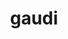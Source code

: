---
title: "gaudi"
layout: cache
categories: [package, develop]
meta: {"compilers": ["gcc@11.4.0", "gcc@13.2.0"], "num_specs": 124, "num_specs_by_stack": {"hep": 124, "root": 124}, "oss": ["ubuntu22.04", "ubuntu24.04"], "platforms": ["linux"], "stacks": ["hep", "root"], "targets": ["x86_64_v3"], "versions": ["39.2", "39.4", "40.0"]}
spec_details: [{"compiler": "gcc@11.4.0", "hash": "2juqpt2e5wapiscq7u7cxqv4rwbysxr4", "os": "ubuntu22.04", "platform": "linux", "size": "-", "stacks": ["hep", "root"], "target": "x86_64_v3", "variants": ["+aida", "build_system=cmake", "build_type=Release", "~cppunit", "~cuda", "~docs", "+examples", "generator=make", "~gperftools", "+heppdt", "~ipo", "~jemalloc", "patches:=6b377fd", "~unwind", "~vtune", "+xercesc"], "versions": ["39.4"]}, {"compiler": "gcc@11.4.0", "hash": "2xkrweiyazu7ebajuw5jcp6ucxy2exq6", "os": "ubuntu22.04", "platform": "linux", "size": "-", "stacks": ["hep", "root"], "target": "x86_64_v3", "variants": ["+aida", "build_system=cmake", "build_type=Release", "~cppunit", "~cuda", "~docs", "+examples", "generator=make", "~gperftools", "+heppdt", "~ipo", "~jemalloc", "~unwind", "~vtune", "+xercesc"], "versions": ["39.4"]}, {"compiler": "gcc@13.2.0", "hash": "3b5rzseh5fng5mv2egqwtj5kbvlddzyp", "os": "ubuntu24.04", "platform": "linux", "size": "-", "stacks": ["hep", "root"], "target": "x86_64_v3", "variants": ["+aida", "build_system=cmake", "build_type=Release", "~cppunit", "~cuda", "cxxstd=20", "~docs", "+examples", "generator=make", "~gperftools", "+heppdt", "~ipo", "~jemalloc", "patches:=5249955,f812fae", "~unwind", "~vtune", "+xercesc"], "versions": ["40.0"]}, {"compiler": "gcc@11.4.0", "hash": "3eork6snobg6slqyduspcqcwnrnhsdts", "os": "ubuntu22.04", "platform": "linux", "size": "-", "stacks": ["hep", "root"], "target": "x86_64_v3", "variants": ["+aida", "build_system=cmake", "build_type=Release", "~cppunit", "~cuda", "~docs", "+examples", "generator=make", "~gperftools", "+heppdt", "~ipo", "~jemalloc", "patches:=5249955,f812fae", "~unwind", "~vtune", "+xercesc"], "versions": ["40.0"]}, {"compiler": "gcc@13.2.0", "hash": "3q6354exzmdhyhygeucz7sc7uboc4dme", "os": "ubuntu24.04", "platform": "linux", "size": "-", "stacks": ["hep", "root"], "target": "x86_64_v3", "variants": ["+aida", "build_system=cmake", "build_type=Release", "~cppunit", "~cuda", "cxxstd=20", "~docs", "+examples", "generator=make", "~gperftools", "+heppdt", "~ipo", "~jemalloc", "patches:=5249955,f812fae", "~unwind", "~vtune", "+xercesc"], "versions": ["40.0"]}, {"compiler": "gcc@11.4.0", "hash": "3vuwpyd3lwriiq7twc3eno5i2ipzw6di", "os": "ubuntu22.04", "platform": "linux", "size": "-", "stacks": ["hep", "root"], "target": "x86_64_v3", "variants": ["+aida", "build_system=cmake", "build_type=Release", "~cppunit", "~cuda", "~docs", "+examples", "generator=make", "~gperftools", "+heppdt", "~ipo", "~jemalloc", "patches:=6b377fd", "~unwind", "~vtune", "+xercesc"], "versions": ["39.4"]}, {"compiler": "gcc@11.4.0", "hash": "3z2yvi3cko6olz3iiiull53pmrowqkdd", "os": "ubuntu22.04", "platform": "linux", "size": "-", "stacks": ["hep", "root"], "target": "x86_64_v3", "variants": ["+aida", "build_system=cmake", "build_type=Release", "~cppunit", "~cuda", "~docs", "+examples", "generator=make", "~gperftools", "+heppdt", "~ipo", "~jemalloc", "patches:=6b377fd", "~unwind", "~vtune", "+xercesc"], "versions": ["39.4"]}, {"compiler": "gcc@11.4.0", "hash": "44hb7dwzi5mcjuzxbe3xgzkkximi34g2", "os": "ubuntu22.04", "platform": "linux", "size": "-", "stacks": ["hep", "root"], "target": "x86_64_v3", "variants": ["+aida", "build_system=cmake", "build_type=Release", "~cppunit", "~cuda", "~docs", "+examples", "generator=make", "~gperftools", "+heppdt", "~ipo", "~jemalloc", "patches:=6b377fd", "~unwind", "~vtune", "+xercesc"], "versions": ["39.4"]}, {"compiler": "gcc@13.2.0", "hash": "4544lepvgbphaljaf5hk3f5fv3dunyfd", "os": "ubuntu24.04", "platform": "linux", "size": "-", "stacks": ["hep", "root"], "target": "x86_64_v3", "variants": ["+aida", "build_system=cmake", "build_type=Release", "~cppunit", "~cuda", "cxxstd=20", "~docs", "+examples", "generator=make", "~gperftools", "+heppdt", "~ipo", "~jemalloc", "patches:=5249955,f812fae", "~unwind", "~vtune", "+xercesc"], "versions": ["40.0"]}, {"compiler": "gcc@11.4.0", "hash": "45bmlz6t2od4hgjvpfpscscwt3sqtxf6", "os": "ubuntu22.04", "platform": "linux", "size": "-", "stacks": ["hep", "root"], "target": "x86_64_v3", "variants": ["+aida", "build_system=cmake", "build_type=Release", "~cppunit", "~cuda", "~docs", "+examples", "generator=make", "~gperftools", "+heppdt", "~ipo", "~jemalloc", "patches:=6b377fd", "~unwind", "~vtune", "+xercesc"], "versions": ["39.4"]}, {"compiler": "gcc@13.2.0", "hash": "4f6mn5bnvj2372uhydncrkvvvva2cyrj", "os": "ubuntu24.04", "platform": "linux", "size": "-", "stacks": ["hep", "root"], "target": "x86_64_v3", "variants": ["+aida", "build_system=cmake", "build_type=Release", "~cppunit", "~cuda", "cxxstd=20", "~docs", "+examples", "generator=make", "~gperftools", "+heppdt", "~ipo", "~jemalloc", "patches:=5249955,f812fae", "~unwind", "~vtune", "+xercesc"], "versions": ["40.0"]}, {"compiler": "gcc@13.2.0", "hash": "4h55tg7i7rcvbecpolyl7vc63oxlczqe", "os": "ubuntu24.04", "platform": "linux", "size": "-", "stacks": ["hep", "root"], "target": "x86_64_v3", "variants": ["+aida", "build_system=cmake", "build_type=Release", "~cppunit", "~cuda", "cxxstd=20", "~docs", "+examples", "generator=make", "~gperftools", "+heppdt", "~ipo", "~jemalloc", "patches:=5249955,f812fae", "~unwind", "~vtune", "+xercesc"], "versions": ["40.0"]}, {"compiler": "gcc@11.4.0", "hash": "4n5u2wufcvpvcid62afz5j53koc3sjps", "os": "ubuntu22.04", "platform": "linux", "size": "-", "stacks": ["hep", "root"], "target": "x86_64_v3", "variants": ["+aida", "build_system=cmake", "build_type=Release", "~cppunit", "~cuda", "~docs", "+examples", "generator=make", "~gperftools", "+heppdt", "~ipo", "~jemalloc", "patches:=6b377fd", "~unwind", "~vtune", "+xercesc"], "versions": ["39.4"]}, {"compiler": "gcc@13.2.0", "hash": "4ro3m3jppmbcyu4js3nk2bvgkmbxyfk3", "os": "ubuntu24.04", "platform": "linux", "size": "-", "stacks": ["hep", "root"], "target": "x86_64_v3", "variants": ["+aida", "build_system=cmake", "build_type=Release", "~cppunit", "~cuda", "cxxstd=20", "~docs", "+examples", "generator=make", "~gperftools", "+heppdt", "~ipo", "~jemalloc", "patches:=5249955,f812fae", "~unwind", "~vtune", "+xercesc"], "versions": ["40.0"]}, {"compiler": "gcc@11.4.0", "hash": "4s2fahval62mvzcqu7aqaov5knmmw7oj", "os": "ubuntu22.04", "platform": "linux", "size": "-", "stacks": ["hep", "root"], "target": "x86_64_v3", "variants": ["+aida", "build_system=cmake", "build_type=Release", "~cppunit", "~cuda", "~docs", "+examples", "generator=make", "~gperftools", "+heppdt", "~ipo", "~jemalloc", "patches:=6b377fd", "~unwind", "~vtune", "+xercesc"], "versions": ["39.4"]}, {"compiler": "gcc@11.4.0", "hash": "5yeb5gilbkafgbitof2pqczvxb6b333m", "os": "ubuntu22.04", "platform": "linux", "size": "-", "stacks": ["hep", "root"], "target": "x86_64_v3", "variants": ["+aida", "build_system=cmake", "build_type=Release", "~cppunit", "~cuda", "~docs", "+examples", "generator=make", "~gperftools", "+heppdt", "~ipo", "~jemalloc", "patches:=6b377fd", "~unwind", "~vtune", "+xercesc"], "versions": ["39.4"]}, {"compiler": "gcc@13.2.0", "hash": "5zjaxsv6b3vdieici3sh3c2vhtanc53i", "os": "ubuntu24.04", "platform": "linux", "size": "-", "stacks": ["hep", "root"], "target": "x86_64_v3", "variants": ["+aida", "build_system=cmake", "build_type=Release", "~cppunit", "~cuda", "cxxstd=20", "~docs", "+examples", "generator=make", "~gperftools", "+heppdt", "~ipo", "~jemalloc", "patches:=5249955,f812fae", "~unwind", "~vtune", "+xercesc"], "versions": ["40.0"]}, {"compiler": "gcc@11.4.0", "hash": "646ukccpzsw4kurvspnm6cvd6jo7drjw", "os": "ubuntu22.04", "platform": "linux", "size": "-", "stacks": ["hep", "root"], "target": "x86_64_v3", "variants": ["+aida", "build_system=cmake", "build_type=Release", "~cppunit", "~cuda", "~docs", "+examples", "generator=make", "~gperftools", "+heppdt", "~ipo", "~jemalloc", "patches:=6b377fd", "~unwind", "~vtune", "+xercesc"], "versions": ["39.4"]}, {"compiler": "gcc@11.4.0", "hash": "6d34eqomncuq37kf26rhea72c7friml6", "os": "ubuntu22.04", "platform": "linux", "size": "-", "stacks": ["hep", "root"], "target": "x86_64_v3", "variants": ["+aida", "build_system=cmake", "build_type=Release", "~cppunit", "~cuda", "~docs", "+examples", "generator=make", "~gperftools", "+heppdt", "~ipo", "~jemalloc", "~unwind", "~vtune", "+xercesc"], "versions": ["39.4"]}, {"compiler": "gcc@11.4.0", "hash": "6lujcazjiw5lwr4fpmeicdxdzr73erit", "os": "ubuntu22.04", "platform": "linux", "size": "-", "stacks": ["hep", "root"], "target": "x86_64_v3", "variants": ["+aida", "build_system=cmake", "build_type=Release", "~cppunit", "~cuda", "~docs", "+examples", "generator=make", "~gperftools", "+heppdt", "~ipo", "~jemalloc", "patches:=6b377fd", "~unwind", "~vtune", "+xercesc"], "versions": ["39.4"]}, {"compiler": "gcc@11.4.0", "hash": "6po6oexjvoy374x2ieqx3545whmkjfgo", "os": "ubuntu22.04", "platform": "linux", "size": "-", "stacks": ["hep", "root"], "target": "x86_64_v3", "variants": ["+aida", "build_system=cmake", "build_type=Release", "~cppunit", "~cuda", "~docs", "+examples", "generator=make", "~gperftools", "+heppdt", "~ipo", "~jemalloc", "~unwind", "~vtune", "+xercesc"], "versions": ["39.4"]}, {"compiler": "gcc@11.4.0", "hash": "6rdce7xuclh2r43wdwd64j6atic3lsno", "os": "ubuntu22.04", "platform": "linux", "size": "-", "stacks": ["hep", "root"], "target": "x86_64_v3", "variants": ["+aida", "build_system=cmake", "build_type=Release", "~cppunit", "~cuda", "~docs", "+examples", "generator=make", "~gperftools", "+heppdt", "~ipo", "~jemalloc", "~unwind", "~vtune", "+xercesc"], "versions": ["39.4"]}, {"compiler": "gcc@11.4.0", "hash": "6yi3x36w4okky7c6viyq62fqydbnheac", "os": "ubuntu22.04", "platform": "linux", "size": "-", "stacks": ["hep", "root"], "target": "x86_64_v3", "variants": ["+aida", "build_system=cmake", "build_type=Release", "~cppunit", "~cuda", "~docs", "+examples", "generator=make", "~gperftools", "+heppdt", "~ipo", "~jemalloc", "~unwind", "~vtune", "+xercesc"], "versions": ["39.4"]}, {"compiler": "gcc@11.4.0", "hash": "737ocdauxknjyer67kwfwhehsill7nf5", "os": "ubuntu22.04", "platform": "linux", "size": "-", "stacks": ["hep", "root"], "target": "x86_64_v3", "variants": ["+aida", "build_system=cmake", "build_type=Release", "~cppunit", "~cuda", "~docs", "+examples", "generator=make", "~gperftools", "+heppdt", "~ipo", "~jemalloc", "patches:=5249955,f812fae", "~unwind", "~vtune", "+xercesc"], "versions": ["40.0"]}, {"compiler": "gcc@13.2.0", "hash": "7e6ywsfqdy4uwcfi5tl3o64klih7fr7w", "os": "ubuntu24.04", "platform": "linux", "size": "-", "stacks": ["hep", "root"], "target": "x86_64_v3", "variants": ["+aida", "build_system=cmake", "build_type=Release", "~cppunit", "~cuda", "cxxstd=20", "~docs", "+examples", "generator=make", "~gperftools", "+heppdt", "~ipo", "~jemalloc", "patches:=5249955,f812fae", "~unwind", "~vtune", "+xercesc"], "versions": ["40.0"]}, {"compiler": "gcc@13.2.0", "hash": "7karf3zo5jivgl563oriy6lhiv5jql3c", "os": "ubuntu24.04", "platform": "linux", "size": "-", "stacks": ["hep", "root"], "target": "x86_64_v3", "variants": ["+aida", "build_system=cmake", "build_type=Release", "~cppunit", "~cuda", "cxxstd=20", "~docs", "+examples", "generator=make", "~gperftools", "+heppdt", "~ipo", "~jemalloc", "patches:=5249955,f812fae", "~unwind", "~vtune", "+xercesc"], "versions": ["40.0"]}, {"compiler": "gcc@13.2.0", "hash": "a5z633d2gko6ks3iglc36vyodo2hfora", "os": "ubuntu24.04", "platform": "linux", "size": "-", "stacks": ["hep", "root"], "target": "x86_64_v3", "variants": ["+aida", "build_system=cmake", "build_type=Release", "~cppunit", "~cuda", "cxxstd=20", "~docs", "+examples", "generator=make", "~gperftools", "+heppdt", "~ipo", "~jemalloc", "patches:=5249955,f812fae", "~unwind", "~vtune", "+xercesc"], "versions": ["40.0"]}, {"compiler": "gcc@11.4.0", "hash": "ajbqd7efxt3rhablfzufddwctpmfdtjx", "os": "ubuntu22.04", "platform": "linux", "size": "-", "stacks": ["hep", "root"], "target": "x86_64_v3", "variants": ["+aida", "build_system=cmake", "build_type=Release", "~cppunit", "~cuda", "~docs", "+examples", "generator=make", "~gperftools", "+heppdt", "~ipo", "~jemalloc", "patches:=6b377fd", "~unwind", "~vtune", "+xercesc"], "versions": ["39.4"]}, {"compiler": "gcc@13.2.0", "hash": "atqv6pfhai5to4s542fyw2cftgfuuiv5", "os": "ubuntu24.04", "platform": "linux", "size": "-", "stacks": ["hep", "root"], "target": "x86_64_v3", "variants": ["+aida", "build_system=cmake", "build_type=Release", "~cppunit", "~cuda", "cxxstd=20", "~docs", "+examples", "generator=make", "~gperftools", "+heppdt", "~ipo", "~jemalloc", "patches:=5249955,f812fae", "~unwind", "~vtune", "+xercesc"], "versions": ["40.0"]}, {"compiler": "gcc@11.4.0", "hash": "b3dvibujrazj6wauhk7d6eaevdtfkbf7", "os": "ubuntu22.04", "platform": "linux", "size": "-", "stacks": ["hep", "root"], "target": "x86_64_v3", "variants": ["+aida", "build_system=cmake", "build_type=Release", "~cppunit", "~cuda", "~docs", "+examples", "generator=make", "~gperftools", "+heppdt", "~ipo", "~jemalloc", "patches:=6b377fd", "~unwind", "~vtune", "+xercesc"], "versions": ["39.4"]}, {"compiler": "gcc@13.2.0", "hash": "bfejauhmtxergko24plkq7h26swcbajr", "os": "ubuntu24.04", "platform": "linux", "size": "-", "stacks": ["hep", "root"], "target": "x86_64_v3", "variants": ["+aida", "build_system=cmake", "build_type=Release", "~cppunit", "~cuda", "cxxstd=20", "~docs", "+examples", "generator=make", "~gperftools", "+heppdt", "~ipo", "~jemalloc", "patches:=5249955,f812fae", "~unwind", "~vtune", "+xercesc"], "versions": ["40.0"]}, {"compiler": "gcc@13.2.0", "hash": "bipyrvyx5pa6u2smp5zxw46uterqwyen", "os": "ubuntu24.04", "platform": "linux", "size": "-", "stacks": ["hep", "root"], "target": "x86_64_v3", "variants": ["+aida", "build_system=cmake", "build_type=Release", "~cppunit", "~cuda", "cxxstd=20", "~docs", "+examples", "generator=make", "~gperftools", "+heppdt", "~ipo", "~jemalloc", "patches:=5249955,f812fae", "~unwind", "~vtune", "+xercesc"], "versions": ["40.0"]}, {"compiler": "gcc@13.2.0", "hash": "bko7ez262ckzq3et2xkbiolajrrgc34s", "os": "ubuntu24.04", "platform": "linux", "size": "-", "stacks": ["hep", "root"], "target": "x86_64_v3", "variants": ["+aida", "build_system=cmake", "build_type=Release", "~cppunit", "~cuda", "cxxstd=20", "~docs", "+examples", "generator=make", "~gperftools", "+heppdt", "~ipo", "~jemalloc", "patches:=5249955,f812fae", "~unwind", "~vtune", "+xercesc"], "versions": ["40.0"]}, {"compiler": "gcc@11.4.0", "hash": "bm74ptbsxuim3tvn6pmvprg2punlcn4d", "os": "ubuntu22.04", "platform": "linux", "size": "-", "stacks": ["hep", "root"], "target": "x86_64_v3", "variants": ["+aida", "build_system=cmake", "build_type=Release", "~cppunit", "~cuda", "~docs", "+examples", "generator=make", "~gperftools", "+heppdt", "~ipo", "~jemalloc", "~unwind", "~vtune", "+xercesc"], "versions": ["39.4"]}, {"compiler": "gcc@11.4.0", "hash": "bpl3kaq3k7swbzc4z7v7lf4eiv6lbr6q", "os": "ubuntu22.04", "platform": "linux", "size": "-", "stacks": ["hep", "root"], "target": "x86_64_v3", "variants": ["+aida", "build_system=cmake", "build_type=Release", "~cppunit", "~cuda", "~docs", "+examples", "generator=make", "~gperftools", "+heppdt", "~ipo", "~jemalloc", "patches:=6b377fd", "~unwind", "~vtune", "+xercesc"], "versions": ["39.4"]}, {"compiler": "gcc@11.4.0", "hash": "bqti3qey3x7wfspi36n3txxnvzhl7hwo", "os": "ubuntu22.04", "platform": "linux", "size": "-", "stacks": ["hep", "root"], "target": "x86_64_v3", "variants": ["+aida", "build_system=cmake", "build_type=Release", "~cppunit", "~cuda", "~docs", "+examples", "generator=make", "~gperftools", "+heppdt", "~ipo", "~jemalloc", "patches:=6b377fd", "~unwind", "~vtune", "+xercesc"], "versions": ["39.4"]}, {"compiler": "gcc@11.4.0", "hash": "c6z2qxe2zgvu6uytnn3vn2ycqfnuezpx", "os": "ubuntu22.04", "platform": "linux", "size": "-", "stacks": ["hep", "root"], "target": "x86_64_v3", "variants": ["+aida", "build_system=cmake", "build_type=Release", "~cppunit", "~cuda", "~docs", "+examples", "generator=make", "~gperftools", "+heppdt", "~ipo", "~jemalloc", "~unwind", "~vtune", "+xercesc"], "versions": ["39.4"]}, {"compiler": "gcc@11.4.0", "hash": "cacc57tr34yzfmhzvj7ob346cs4k5xk3", "os": "ubuntu22.04", "platform": "linux", "size": "-", "stacks": ["hep", "root"], "target": "x86_64_v3", "variants": ["+aida", "build_system=cmake", "build_type=Release", "~cppunit", "~cuda", "~docs", "+examples", "generator=make", "~gperftools", "+heppdt", "~ipo", "~jemalloc", "~unwind", "~vtune", "+xercesc"], "versions": ["39.4"]}, {"compiler": "gcc@11.4.0", "hash": "cbeffn4ntktgqbupp7bvjbgy6atxrz24", "os": "ubuntu22.04", "platform": "linux", "size": "-", "stacks": ["hep", "root"], "target": "x86_64_v3", "variants": ["+aida", "build_system=cmake", "build_type=Release", "~cppunit", "~cuda", "~docs", "+examples", "generator=make", "~gperftools", "+heppdt", "~ipo", "~jemalloc", "patches:=6b377fd", "~unwind", "~vtune", "+xercesc"], "versions": ["39.4"]}, {"compiler": "gcc@11.4.0", "hash": "cmuommohlutemhnxxvfqoutpiprf56f5", "os": "ubuntu22.04", "platform": "linux", "size": "-", "stacks": ["hep", "root"], "target": "x86_64_v3", "variants": ["+aida", "build_system=cmake", "build_type=Release", "~cppunit", "~cuda", "~docs", "+examples", "generator=make", "~gperftools", "+heppdt", "~ipo", "~jemalloc", "~unwind", "~vtune", "+xercesc"], "versions": ["39.4"]}, {"compiler": "gcc@13.2.0", "hash": "cypjqgt26yb6azkeanydx4zwqfwivqvs", "os": "ubuntu24.04", "platform": "linux", "size": "-", "stacks": ["hep", "root"], "target": "x86_64_v3", "variants": ["+aida", "build_system=cmake", "build_type=Release", "~cppunit", "~cuda", "cxxstd=20", "~docs", "+examples", "generator=make", "~gperftools", "+heppdt", "~ipo", "~jemalloc", "patches:=5249955,f812fae", "~unwind", "~vtune", "+xercesc"], "versions": ["40.0"]}, {"compiler": "gcc@13.2.0", "hash": "dd5mgf3wu4ab6deev4yd45fusbvul73b", "os": "ubuntu24.04", "platform": "linux", "size": "-", "stacks": ["hep", "root"], "target": "x86_64_v3", "variants": ["+aida", "build_system=cmake", "build_type=Release", "~cppunit", "~cuda", "cxxstd=20", "~docs", "+examples", "generator=make", "~gperftools", "+heppdt", "~ipo", "~jemalloc", "patches:=5249955,f812fae", "~unwind", "~vtune", "+xercesc"], "versions": ["40.0"]}, {"compiler": "gcc@11.4.0", "hash": "dedllyt4wg6cdljkyr5kqycbr3ltkoha", "os": "ubuntu22.04", "platform": "linux", "size": "-", "stacks": ["hep", "root"], "target": "x86_64_v3", "variants": ["+aida", "build_system=cmake", "build_type=Release", "~cppunit", "~cuda", "~docs", "+examples", "generator=make", "~gperftools", "+heppdt", "~ipo", "~jemalloc", "patches:=5249955,f812fae", "~unwind", "~vtune", "+xercesc"], "versions": ["40.0"]}, {"compiler": "gcc@11.4.0", "hash": "djdisrweeunfk7ncgum5o6ydvxcqylqm", "os": "ubuntu22.04", "platform": "linux", "size": "-", "stacks": ["hep", "root"], "target": "x86_64_v3", "variants": ["+aida", "build_system=cmake", "build_type=Release", "~cppunit", "~cuda", "~docs", "+examples", "generator=make", "~gperftools", "+heppdt", "~ipo", "~jemalloc", "~unwind", "~vtune", "+xercesc"], "versions": ["39.4"]}, {"compiler": "gcc@11.4.0", "hash": "eh7iwbqchrzujpjkvemujrhdjbokoqar", "os": "ubuntu22.04", "platform": "linux", "size": "-", "stacks": ["hep", "root"], "target": "x86_64_v3", "variants": ["+aida", "build_system=cmake", "build_type=Release", "~cppunit", "~cuda", "~docs", "+examples", "generator=make", "~gperftools", "+heppdt", "~ipo", "~jemalloc", "patches:=6b377fd", "~unwind", "~vtune", "+xercesc"], "versions": ["39.4"]}, {"compiler": "gcc@11.4.0", "hash": "erxmo6q6ohcluivl52r2v4siahxcuogt", "os": "ubuntu22.04", "platform": "linux", "size": "-", "stacks": ["hep", "root"], "target": "x86_64_v3", "variants": ["+aida", "build_system=cmake", "build_type=Release", "~cppunit", "~cuda", "~docs", "+examples", "generator=make", "~gperftools", "+heppdt", "~ipo", "~jemalloc", "~unwind", "~vtune", "+xercesc"], "versions": ["39.4"]}, {"compiler": "gcc@13.2.0", "hash": "f347fkp6jvh257lm2rotrnebqkwmao2u", "os": "ubuntu24.04", "platform": "linux", "size": "-", "stacks": ["hep", "root"], "target": "x86_64_v3", "variants": ["+aida", "build_system=cmake", "build_type=Release", "~cppunit", "~cuda", "cxxstd=20", "~docs", "+examples", "generator=make", "~gperftools", "+heppdt", "~ipo", "~jemalloc", "patches:=5249955,f812fae", "~unwind", "~vtune", "+xercesc"], "versions": ["40.0"]}, {"compiler": "gcc@11.4.0", "hash": "f7qpenwz253bkqqtipvwh6aocjla42uk", "os": "ubuntu22.04", "platform": "linux", "size": "-", "stacks": ["hep", "root"], "target": "x86_64_v3", "variants": ["+aida", "build_system=cmake", "build_type=Release", "~cppunit", "~cuda", "~docs", "+examples", "generator=make", "~gperftools", "+heppdt", "~ipo", "~jemalloc", "patches:=6b377fd", "~unwind", "~vtune", "+xercesc"], "versions": ["39.4"]}, {"compiler": "gcc@13.2.0", "hash": "fmyaoimbzapcaefzrsmruv6nk24qw7ol", "os": "ubuntu24.04", "platform": "linux", "size": "-", "stacks": ["hep", "root"], "target": "x86_64_v3", "variants": ["+aida", "build_system=cmake", "build_type=Release", "~cppunit", "~cuda", "cxxstd=20", "~docs", "+examples", "generator=make", "~gperftools", "+heppdt", "~ipo", "~jemalloc", "patches:=5249955,f812fae", "~unwind", "~vtune", "+xercesc"], "versions": ["40.0"]}, {"compiler": "gcc@11.4.0", "hash": "fq6p4iv64rqgnhtetet44dom5hnq4wdt", "os": "ubuntu22.04", "platform": "linux", "size": "-", "stacks": ["hep", "root"], "target": "x86_64_v3", "variants": ["+aida", "build_system=cmake", "build_type=Release", "~cppunit", "~cuda", "~docs", "+examples", "generator=make", "~gperftools", "+heppdt", "~ipo", "~jemalloc", "patches:=6b377fd", "~unwind", "~vtune", "+xercesc"], "versions": ["39.4"]}, {"compiler": "gcc@13.2.0", "hash": "gdxnicl235wq57lnqz2nne6xetqh2qbc", "os": "ubuntu24.04", "platform": "linux", "size": "-", "stacks": ["hep", "root"], "target": "x86_64_v3", "variants": ["+aida", "build_system=cmake", "build_type=Release", "~cppunit", "~cuda", "cxxstd=20", "~docs", "+examples", "generator=make", "~gperftools", "+heppdt", "~ipo", "~jemalloc", "patches:=5249955,f812fae", "~unwind", "~vtune", "+xercesc"], "versions": ["40.0"]}, {"compiler": "gcc@11.4.0", "hash": "gkytf5gy3ofcg2rfgpzbb6c3wubvboq4", "os": "ubuntu22.04", "platform": "linux", "size": "-", "stacks": ["hep", "root"], "target": "x86_64_v3", "variants": ["+aida", "build_system=cmake", "build_type=Release", "~cppunit", "~cuda", "~docs", "+examples", "generator=make", "~gperftools", "+heppdt", "~ipo", "~jemalloc", "patches:=6b377fd", "~unwind", "~vtune", "+xercesc"], "versions": ["39.4"]}, {"compiler": "gcc@11.4.0", "hash": "gpjs7wd4zqwezmrh64of5vnmaxdttpt5", "os": "ubuntu22.04", "platform": "linux", "size": "-", "stacks": ["hep", "root"], "target": "x86_64_v3", "variants": ["+aida", "build_system=cmake", "build_type=Release", "~cppunit", "~cuda", "~docs", "+examples", "generator=make", "~gperftools", "+heppdt", "~ipo", "~jemalloc", "patches:=5249955,f812fae", "~unwind", "~vtune", "+xercesc"], "versions": ["40.0"]}, {"compiler": "gcc@11.4.0", "hash": "gtld2rpkjswcx2upz7qfrvlxzecy2l4n", "os": "ubuntu22.04", "platform": "linux", "size": "-", "stacks": ["hep", "root"], "target": "x86_64_v3", "variants": ["+aida", "build_system=cmake", "build_type=Release", "~cppunit", "~cuda", "~docs", "+examples", "generator=make", "~gperftools", "+heppdt", "~ipo", "~jemalloc", "~unwind", "~vtune", "+xercesc"], "versions": ["39.4"]}, {"compiler": "gcc@11.4.0", "hash": "he4y7fmjzagboofrfrhqedpywoaw72ue", "os": "ubuntu22.04", "platform": "linux", "size": "-", "stacks": ["hep", "root"], "target": "x86_64_v3", "variants": ["+aida", "build_system=cmake", "build_type=Release", "~cppunit", "~cuda", "~docs", "+examples", "generator=make", "~gperftools", "+heppdt", "~ipo", "~jemalloc", "patches:=6b377fd", "~unwind", "~vtune", "+xercesc"], "versions": ["39.4"]}, {"compiler": "gcc@11.4.0", "hash": "hpjdolwjyvrigswjttjpm7zdblnytj6p", "os": "ubuntu22.04", "platform": "linux", "size": "-", "stacks": ["hep", "root"], "target": "x86_64_v3", "variants": ["+aida", "build_system=cmake", "build_type=Release", "~cppunit", "~cuda", "~docs", "+examples", "generator=make", "~gperftools", "+heppdt", "~ipo", "~jemalloc", "patches:=6b377fd", "~unwind", "~vtune", "+xercesc"], "versions": ["39.4"]}, {"compiler": "gcc@13.2.0", "hash": "i3ilj52vdyrleyefi7w33wtrkrogaev2", "os": "ubuntu24.04", "platform": "linux", "size": "-", "stacks": ["hep", "root"], "target": "x86_64_v3", "variants": ["+aida", "build_system=cmake", "build_type=Release", "~cppunit", "~cuda", "cxxstd=20", "~docs", "+examples", "generator=make", "~gperftools", "+heppdt", "~ipo", "~jemalloc", "patches:=5249955,f812fae", "~unwind", "~vtune", "+xercesc"], "versions": ["40.0"]}, {"compiler": "gcc@13.2.0", "hash": "if55yaw5dclg3jxjfyjkxhm7mfbwftzj", "os": "ubuntu24.04", "platform": "linux", "size": "-", "stacks": ["hep", "root"], "target": "x86_64_v3", "variants": ["+aida", "build_system=cmake", "build_type=Release", "~cppunit", "~cuda", "cxxstd=20", "~docs", "+examples", "generator=make", "~gperftools", "+heppdt", "~ipo", "~jemalloc", "patches:=5249955,f812fae", "~unwind", "~vtune", "+xercesc"], "versions": ["40.0"]}, {"compiler": "gcc@11.4.0", "hash": "ii6igwsqb3acqmae3uo4z7as54xkrsfo", "os": "ubuntu22.04", "platform": "linux", "size": "-", "stacks": ["hep", "root"], "target": "x86_64_v3", "variants": ["+aida", "build_system=cmake", "build_type=Release", "~cppunit", "~cuda", "~docs", "+examples", "generator=make", "~gperftools", "+heppdt", "~ipo", "~jemalloc", "~unwind", "~vtune", "+xercesc"], "versions": ["39.2"]}, {"compiler": "gcc@11.4.0", "hash": "im4knpqqqv2htcgcov3kspg7e6ide7hx", "os": "ubuntu22.04", "platform": "linux", "size": "-", "stacks": ["hep", "root"], "target": "x86_64_v3", "variants": ["+aida", "build_system=cmake", "build_type=Release", "~cppunit", "~cuda", "~docs", "+examples", "generator=make", "~gperftools", "+heppdt", "~ipo", "~jemalloc", "patches:=6b377fd", "~unwind", "~vtune", "+xercesc"], "versions": ["39.4"]}, {"compiler": "gcc@11.4.0", "hash": "inhs4qrb4f54afhs4qicyxponh3h675a", "os": "ubuntu22.04", "platform": "linux", "size": "-", "stacks": ["hep", "root"], "target": "x86_64_v3", "variants": ["+aida", "build_system=cmake", "build_type=Release", "~cppunit", "~cuda", "~docs", "+examples", "generator=make", "~gperftools", "+heppdt", "~ipo", "~jemalloc", "~unwind", "~vtune", "+xercesc"], "versions": ["39.4"]}, {"compiler": "gcc@11.4.0", "hash": "itw7nnu4agc5xdxslno4xmeduoi6hzpj", "os": "ubuntu22.04", "platform": "linux", "size": "-", "stacks": ["hep", "root"], "target": "x86_64_v3", "variants": ["+aida", "build_system=cmake", "build_type=Release", "~cppunit", "~cuda", "~docs", "+examples", "generator=make", "~gperftools", "+heppdt", "~ipo", "~jemalloc", "~unwind", "~vtune", "+xercesc"], "versions": ["39.4"]}, {"compiler": "gcc@13.2.0", "hash": "izajmksm6htgf3mjlopwbdg7c7rxbd43", "os": "ubuntu24.04", "platform": "linux", "size": "-", "stacks": ["hep", "root"], "target": "x86_64_v3", "variants": ["+aida", "build_system=cmake", "build_type=Release", "~cppunit", "~cuda", "cxxstd=20", "~docs", "+examples", "generator=make", "~gperftools", "+heppdt", "~ipo", "~jemalloc", "patches:=5249955,f812fae", "~unwind", "~vtune", "+xercesc"], "versions": ["40.0"]}, {"compiler": "gcc@13.2.0", "hash": "jakoeh42xw66nccbmpdm7q3mp4p26rij", "os": "ubuntu24.04", "platform": "linux", "size": "-", "stacks": ["hep", "root"], "target": "x86_64_v3", "variants": ["+aida", "build_system=cmake", "build_type=Release", "~cppunit", "~cuda", "cxxstd=20", "~docs", "+examples", "generator=make", "~gperftools", "+heppdt", "~ipo", "~jemalloc", "patches:=5249955,f812fae", "~unwind", "~vtune", "+xercesc"], "versions": ["40.0"]}, {"compiler": "gcc@13.2.0", "hash": "jnze4gxh2d3pukgij4n6dt4nvkj7jwp6", "os": "ubuntu24.04", "platform": "linux", "size": "-", "stacks": ["hep", "root"], "target": "x86_64_v3", "variants": ["+aida", "build_system=cmake", "build_type=Release", "~cppunit", "~cuda", "cxxstd=20", "~docs", "+examples", "generator=make", "~gperftools", "+heppdt", "~ipo", "~jemalloc", "patches:=5249955,f812fae", "~unwind", "~vtune", "+xercesc"], "versions": ["40.0"]}, {"compiler": "gcc@11.4.0", "hash": "k6kkclu6bnmndeahmhrjzazeu2gplxjf", "os": "ubuntu22.04", "platform": "linux", "size": "-", "stacks": ["hep", "root"], "target": "x86_64_v3", "variants": ["+aida", "build_system=cmake", "build_type=Release", "~cppunit", "~cuda", "~docs", "+examples", "generator=make", "~gperftools", "+heppdt", "~ipo", "~jemalloc", "patches:=6b377fd", "~unwind", "~vtune", "+xercesc"], "versions": ["39.4"]}, {"compiler": "gcc@11.4.0", "hash": "kp2ovetsue2ejx3kxt3ca5u3spc57h3n", "os": "ubuntu22.04", "platform": "linux", "size": "-", "stacks": ["hep", "root"], "target": "x86_64_v3", "variants": ["+aida", "build_system=cmake", "build_type=Release", "~cppunit", "~cuda", "~docs", "+examples", "generator=make", "~gperftools", "+heppdt", "~ipo", "~jemalloc", "~unwind", "~vtune", "+xercesc"], "versions": ["39.4"]}, {"compiler": "gcc@11.4.0", "hash": "kwdyvkuo4zli4hs4okumhhublboi7tqx", "os": "ubuntu22.04", "platform": "linux", "size": "-", "stacks": ["hep", "root"], "target": "x86_64_v3", "variants": ["+aida", "build_system=cmake", "build_type=Release", "~cppunit", "~cuda", "~docs", "+examples", "generator=make", "~gperftools", "+heppdt", "~ipo", "~jemalloc", "patches:=6b377fd", "~unwind", "~vtune", "+xercesc"], "versions": ["39.4"]}, {"compiler": "gcc@13.2.0", "hash": "l4ptpnfrkgc5bwaf3yrdpetalhr7p3sp", "os": "ubuntu24.04", "platform": "linux", "size": "-", "stacks": ["hep", "root"], "target": "x86_64_v3", "variants": ["+aida", "build_system=cmake", "build_type=Release", "~cppunit", "~cuda", "cxxstd=20", "~docs", "+examples", "generator=make", "~gperftools", "+heppdt", "~ipo", "~jemalloc", "patches:=5249955,f812fae", "~unwind", "~vtune", "+xercesc"], "versions": ["40.0"]}, {"compiler": "gcc@13.2.0", "hash": "lhsfvp6qezwyuls3zqu37r6w5hiavqdf", "os": "ubuntu24.04", "platform": "linux", "size": "-", "stacks": ["hep", "root"], "target": "x86_64_v3", "variants": ["+aida", "build_system=cmake", "build_type=Release", "~cppunit", "~cuda", "cxxstd=20", "~docs", "+examples", "generator=make", "~gperftools", "+heppdt", "~ipo", "~jemalloc", "patches:=5249955,f812fae", "~unwind", "~vtune", "+xercesc"], "versions": ["40.0"]}, {"compiler": "gcc@11.4.0", "hash": "lkuga33zoxbmcqmywfnjhs6bv6q4l2l2", "os": "ubuntu22.04", "platform": "linux", "size": "-", "stacks": ["hep", "root"], "target": "x86_64_v3", "variants": ["+aida", "build_system=cmake", "build_type=Release", "~cppunit", "~cuda", "~docs", "+examples", "generator=make", "~gperftools", "+heppdt", "~ipo", "~jemalloc", "patches:=6b377fd", "~unwind", "~vtune", "+xercesc"], "versions": ["39.4"]}, {"compiler": "gcc@13.2.0", "hash": "ln2ytoojdcr5uhnxvdx3gu6juel2uqbg", "os": "ubuntu24.04", "platform": "linux", "size": "-", "stacks": ["hep", "root"], "target": "x86_64_v3", "variants": ["+aida", "build_system=cmake", "build_type=Release", "~cppunit", "~cuda", "cxxstd=20", "~docs", "+examples", "generator=make", "~gperftools", "+heppdt", "~ipo", "~jemalloc", "patches:=5249955,f812fae", "~unwind", "~vtune", "+xercesc"], "versions": ["40.0"]}, {"compiler": "gcc@11.4.0", "hash": "loymvzw5xodtvlmo64436lypu4les44n", "os": "ubuntu22.04", "platform": "linux", "size": "-", "stacks": ["hep", "root"], "target": "x86_64_v3", "variants": ["+aida", "build_system=cmake", "build_type=Release", "~cppunit", "~cuda", "~docs", "+examples", "generator=make", "~gperftools", "+heppdt", "~ipo", "~jemalloc", "~unwind", "~vtune", "+xercesc"], "versions": ["39.4"]}, {"compiler": "gcc@11.4.0", "hash": "mayx5kj2iidyejgjvwgxltpdvn76vbwx", "os": "ubuntu22.04", "platform": "linux", "size": "-", "stacks": ["hep", "root"], "target": "x86_64_v3", "variants": ["+aida", "build_system=cmake", "build_type=Release", "~cppunit", "~cuda", "~docs", "+examples", "generator=make", "~gperftools", "+heppdt", "~ipo", "~jemalloc", "patches:=6b377fd", "~unwind", "~vtune", "+xercesc"], "versions": ["39.4"]}, {"compiler": "gcc@11.4.0", "hash": "mmpbik7h5cjkwlzx3cog3zkzpvit77we", "os": "ubuntu22.04", "platform": "linux", "size": "-", "stacks": ["hep", "root"], "target": "x86_64_v3", "variants": ["+aida", "build_system=cmake", "build_type=Release", "~cppunit", "~cuda", "~docs", "+examples", "generator=make", "~gperftools", "+heppdt", "~ipo", "~jemalloc", "patches:=6b377fd", "~unwind", "~vtune", "+xercesc"], "versions": ["39.4"]}, {"compiler": "gcc@11.4.0", "hash": "mv3xelfk5ouxcbqvwkqug3zpm6oluqdk", "os": "ubuntu22.04", "platform": "linux", "size": "-", "stacks": ["hep", "root"], "target": "x86_64_v3", "variants": ["+aida", "build_system=cmake", "build_type=Release", "~cppunit", "~cuda", "~docs", "+examples", "generator=make", "~gperftools", "+heppdt", "~ipo", "~jemalloc", "patches:=6b377fd", "~unwind", "~vtune", "+xercesc"], "versions": ["39.4"]}, {"compiler": "gcc@13.2.0", "hash": "mvcdvtnumllqjykx4eeeihqqtz2mjyiu", "os": "ubuntu24.04", "platform": "linux", "size": "-", "stacks": ["hep", "root"], "target": "x86_64_v3", "variants": ["+aida", "build_system=cmake", "build_type=Release", "~cppunit", "~cuda", "cxxstd=20", "~docs", "+examples", "generator=make", "~gperftools", "+heppdt", "~ipo", "~jemalloc", "patches:=5249955,f812fae", "~unwind", "~vtune", "+xercesc"], "versions": ["40.0"]}, {"compiler": "gcc@13.2.0", "hash": "n6dxzwy2hvrwekmjc3s3h3gzqhhkxiqy", "os": "ubuntu24.04", "platform": "linux", "size": "-", "stacks": ["hep", "root"], "target": "x86_64_v3", "variants": ["+aida", "build_system=cmake", "build_type=Release", "~cppunit", "~cuda", "cxxstd=20", "~docs", "+examples", "generator=make", "~gperftools", "+heppdt", "~ipo", "~jemalloc", "patches:=5249955,f812fae", "~unwind", "~vtune", "+xercesc"], "versions": ["40.0"]}, {"compiler": "gcc@11.4.0", "hash": "nbjsc3jfv2qofv3pyhnyk37vx7rdolly", "os": "ubuntu22.04", "platform": "linux", "size": "-", "stacks": ["hep", "root"], "target": "x86_64_v3", "variants": ["+aida", "build_system=cmake", "build_type=Release", "~cppunit", "~cuda", "~docs", "+examples", "generator=make", "~gperftools", "+heppdt", "~ipo", "~jemalloc", "~unwind", "~vtune", "+xercesc"], "versions": ["39.4"]}, {"compiler": "gcc@11.4.0", "hash": "ndmdd3thvtqgxfnqkreh32a4lato3yr5", "os": "ubuntu22.04", "platform": "linux", "size": "-", "stacks": ["hep", "root"], "target": "x86_64_v3", "variants": ["+aida", "build_system=cmake", "build_type=Release", "~cppunit", "~cuda", "~docs", "+examples", "generator=make", "~gperftools", "+heppdt", "~ipo", "~jemalloc", "patches:=6b377fd", "~unwind", "~vtune", "+xercesc"], "versions": ["39.4"]}, {"compiler": "gcc@11.4.0", "hash": "nfujrwhtzrkxogvxweta5anihza3caiw", "os": "ubuntu22.04", "platform": "linux", "size": "-", "stacks": ["hep", "root"], "target": "x86_64_v3", "variants": ["+aida", "build_system=cmake", "build_type=Release", "~cppunit", "~cuda", "~docs", "+examples", "generator=make", "~gperftools", "+heppdt", "~ipo", "~jemalloc", "~unwind", "~vtune", "+xercesc"], "versions": ["39.4"]}, {"compiler": "gcc@11.4.0", "hash": "nlytftpztyg4sgfiwyzsl5srvzfyepmw", "os": "ubuntu22.04", "platform": "linux", "size": "-", "stacks": ["hep", "root"], "target": "x86_64_v3", "variants": ["+aida", "build_system=cmake", "build_type=Release", "~cppunit", "~cuda", "cxxstd=20", "~docs", "+examples", "generator=make", "~gperftools", "+heppdt", "~ipo", "~jemalloc", "patches:=5249955,f812fae", "~unwind", "~vtune", "+xercesc"], "versions": ["40.0"]}, {"compiler": "gcc@11.4.0", "hash": "nxcbfhnegrqjqdlkbbhr27vilixsfsux", "os": "ubuntu22.04", "platform": "linux", "size": "-", "stacks": ["hep", "root"], "target": "x86_64_v3", "variants": ["+aida", "build_system=cmake", "build_type=Release", "~cppunit", "~cuda", "~docs", "+examples", "generator=make", "~gperftools", "+heppdt", "~ipo", "~jemalloc", "patches:=6b377fd", "~unwind", "~vtune", "+xercesc"], "versions": ["39.4"]}, {"compiler": "gcc@11.4.0", "hash": "oewp4rotsajdqqu5liyr7bxtsle5xbw7", "os": "ubuntu22.04", "platform": "linux", "size": "-", "stacks": ["hep", "root"], "target": "x86_64_v3", "variants": ["+aida", "build_system=cmake", "build_type=Release", "~cppunit", "~cuda", "~docs", "+examples", "generator=make", "~gperftools", "+heppdt", "~ipo", "~jemalloc", "patches:=6b377fd", "~unwind", "~vtune", "+xercesc"], "versions": ["39.4"]}, {"compiler": "gcc@13.2.0", "hash": "oj7a4my6g4ljnynurep6ygfjjwkkmyq2", "os": "ubuntu24.04", "platform": "linux", "size": "-", "stacks": ["hep", "root"], "target": "x86_64_v3", "variants": ["+aida", "build_system=cmake", "build_type=Release", "~cppunit", "~cuda", "cxxstd=20", "~docs", "+examples", "generator=make", "~gperftools", "+heppdt", "~ipo", "~jemalloc", "patches:=5249955,f812fae", "~unwind", "~vtune", "+xercesc"], "versions": ["40.0"]}, {"compiler": "gcc@11.4.0", "hash": "ompprnaxav4k3qxypwnkegqzs7kd44p4", "os": "ubuntu22.04", "platform": "linux", "size": "-", "stacks": ["hep", "root"], "target": "x86_64_v3", "variants": ["+aida", "build_system=cmake", "build_type=Release", "~cppunit", "~cuda", "~docs", "+examples", "generator=make", "~gperftools", "+heppdt", "~ipo", "~jemalloc", "patches:=6b377fd", "~unwind", "~vtune", "+xercesc"], "versions": ["39.4"]}, {"compiler": "gcc@11.4.0", "hash": "orwpvpvy3gjxu6elpp5h5rqkvvf23art", "os": "ubuntu22.04", "platform": "linux", "size": "-", "stacks": ["hep", "root"], "target": "x86_64_v3", "variants": ["+aida", "build_system=cmake", "build_type=Release", "~cppunit", "~cuda", "~docs", "+examples", "generator=make", "~gperftools", "+heppdt", "~ipo", "~jemalloc", "patches:=6b377fd", "~unwind", "~vtune", "+xercesc"], "versions": ["39.4"]}, {"compiler": "gcc@13.2.0", "hash": "pardumm6gstk77odsgbu7mo77d4hvh2a", "os": "ubuntu24.04", "platform": "linux", "size": "-", "stacks": ["hep", "root"], "target": "x86_64_v3", "variants": ["+aida", "build_system=cmake", "build_type=Release", "~cppunit", "~cuda", "cxxstd=20", "~docs", "+examples", "generator=make", "~gperftools", "+heppdt", "~ipo", "~jemalloc", "patches:=5249955,f812fae", "~unwind", "~vtune", "+xercesc"], "versions": ["40.0"]}, {"compiler": "gcc@11.4.0", "hash": "pb5jgsub5edr6ytpyma4wjtgcaxyqora", "os": "ubuntu22.04", "platform": "linux", "size": "-", "stacks": ["hep", "root"], "target": "x86_64_v3", "variants": ["+aida", "build_system=cmake", "build_type=Release", "~cppunit", "~cuda", "~docs", "+examples", "generator=make", "~gperftools", "+heppdt", "~ipo", "~jemalloc", "patches:=6b377fd", "~unwind", "~vtune", "+xercesc"], "versions": ["39.4"]}, {"compiler": "gcc@11.4.0", "hash": "po6bpqggyaj2ji22b6wom5f3i57kdtib", "os": "ubuntu22.04", "platform": "linux", "size": "-", "stacks": ["hep", "root"], "target": "x86_64_v3", "variants": ["+aida", "build_system=cmake", "build_type=Release", "~cppunit", "~cuda", "~docs", "+examples", "generator=make", "~gperftools", "+heppdt", "~ipo", "~jemalloc", "patches:=6b377fd", "~unwind", "~vtune", "+xercesc"], "versions": ["39.4"]}, {"compiler": "gcc@11.4.0", "hash": "pp5ki57x2vyaklqephlktjhscbcd7edt", "os": "ubuntu22.04", "platform": "linux", "size": "-", "stacks": ["hep", "root"], "target": "x86_64_v3", "variants": ["+aida", "build_system=cmake", "build_type=Release", "~cppunit", "~cuda", "~docs", "+examples", "generator=make", "~gperftools", "+heppdt", "~ipo", "~jemalloc", "patches:=5249955,f812fae", "~unwind", "~vtune", "+xercesc"], "versions": ["40.0"]}, {"compiler": "gcc@13.2.0", "hash": "ptjjecjtuipi5ukvxjxehle7rz2377dx", "os": "ubuntu24.04", "platform": "linux", "size": "-", "stacks": ["hep", "root"], "target": "x86_64_v3", "variants": ["+aida", "build_system=cmake", "build_type=Release", "~cppunit", "~cuda", "cxxstd=20", "~docs", "+examples", "generator=make", "~gperftools", "+heppdt", "~ipo", "~jemalloc", "patches:=5249955,f812fae", "~unwind", "~vtune", "+xercesc"], "versions": ["40.0"]}, {"compiler": "gcc@13.2.0", "hash": "qk7frd75gy6ljssx4gxzh7yfrmhiuxfg", "os": "ubuntu24.04", "platform": "linux", "size": "-", "stacks": ["hep", "root"], "target": "x86_64_v3", "variants": ["+aida", "build_system=cmake", "build_type=Release", "~cppunit", "~cuda", "cxxstd=20", "~docs", "+examples", "generator=make", "~gperftools", "+heppdt", "~ipo", "~jemalloc", "patches:=5249955,f812fae", "~unwind", "~vtune", "+xercesc"], "versions": ["40.0"]}, {"compiler": "gcc@11.4.0", "hash": "qrekpvsndlj76d4w5ylllrh3ar5e6vwq", "os": "ubuntu22.04", "platform": "linux", "size": "-", "stacks": ["hep", "root"], "target": "x86_64_v3", "variants": ["+aida", "build_system=cmake", "build_type=Release", "~cppunit", "~cuda", "~docs", "+examples", "generator=make", "~gperftools", "+heppdt", "~ipo", "~jemalloc", "patches:=6b377fd", "~unwind", "~vtune", "+xercesc"], "versions": ["39.4"]}, {"compiler": "gcc@11.4.0", "hash": "r2centacy4fql7m3t4vipzratbwcth5j", "os": "ubuntu22.04", "platform": "linux", "size": "-", "stacks": ["hep", "root"], "target": "x86_64_v3", "variants": ["+aida", "build_system=cmake", "build_type=Release", "~cppunit", "~cuda", "~docs", "+examples", "generator=make", "~gperftools", "+heppdt", "~ipo", "~jemalloc", "patches:=5249955,f812fae", "~unwind", "~vtune", "+xercesc"], "versions": ["40.0"]}, {"compiler": "gcc@11.4.0", "hash": "r6uyk7mdjejtllsjygoa6rritvsmetdg", "os": "ubuntu22.04", "platform": "linux", "size": "-", "stacks": ["hep", "root"], "target": "x86_64_v3", "variants": ["+aida", "build_system=cmake", "build_type=Release", "~cppunit", "~cuda", "~docs", "+examples", "generator=make", "~gperftools", "+heppdt", "~ipo", "~jemalloc", "~unwind", "~vtune", "+xercesc"], "versions": ["39.4"]}, {"compiler": "gcc@13.2.0", "hash": "rkoazvrylqmqo64zs2vyzufr4yuwgdp3", "os": "ubuntu24.04", "platform": "linux", "size": "-", "stacks": ["hep", "root"], "target": "x86_64_v3", "variants": ["+aida", "build_system=cmake", "build_type=Release", "~cppunit", "~cuda", "cxxstd=20", "~docs", "+examples", "generator=make", "~gperftools", "+heppdt", "~ipo", "~jemalloc", "patches:=5249955,f812fae", "~unwind", "~vtune", "+xercesc"], "versions": ["40.0"]}, {"compiler": "gcc@11.4.0", "hash": "rna6vl5xaibbuybctvsdpatv6r5vrs57", "os": "ubuntu22.04", "platform": "linux", "size": "-", "stacks": ["hep", "root"], "target": "x86_64_v3", "variants": ["+aida", "build_system=cmake", "build_type=Release", "~cppunit", "~cuda", "~docs", "+examples", "generator=make", "~gperftools", "+heppdt", "~ipo", "~jemalloc", "patches:=6b377fd", "~unwind", "~vtune", "+xercesc"], "versions": ["39.4"]}, {"compiler": "gcc@11.4.0", "hash": "rt5pho2ahmxkdcagirfwj6fcts2vjfet", "os": "ubuntu22.04", "platform": "linux", "size": "-", "stacks": ["hep", "root"], "target": "x86_64_v3", "variants": ["+aida", "build_system=cmake", "build_type=Release", "~cppunit", "~cuda", "~docs", "+examples", "generator=make", "~gperftools", "+heppdt", "~ipo", "~jemalloc", "patches:=6b377fd", "~unwind", "~vtune", "+xercesc"], "versions": ["39.4"]}, {"compiler": "gcc@13.2.0", "hash": "rycbnhzhfzcugnerk2vjhdkbw3ejh3f6", "os": "ubuntu24.04", "platform": "linux", "size": "-", "stacks": ["hep", "root"], "target": "x86_64_v3", "variants": ["+aida", "build_system=cmake", "build_type=Release", "~cppunit", "~cuda", "cxxstd=20", "~docs", "+examples", "generator=make", "~gperftools", "+heppdt", "~ipo", "~jemalloc", "patches:=5249955,f812fae", "~unwind", "~vtune", "+xercesc"], "versions": ["40.0"]}, {"compiler": "gcc@11.4.0", "hash": "sqtfpxzuugkico62do6qcdo4mdczqyqz", "os": "ubuntu22.04", "platform": "linux", "size": "-", "stacks": ["hep", "root"], "target": "x86_64_v3", "variants": ["+aida", "build_system=cmake", "build_type=Release", "~cppunit", "~cuda", "~docs", "+examples", "generator=make", "~gperftools", "+heppdt", "~ipo", "~jemalloc", "~unwind", "~vtune", "+xercesc"], "versions": ["39.4"]}, {"compiler": "gcc@13.2.0", "hash": "t6grwjo27jc4lsrzcvydxr3azep5ep7l", "os": "ubuntu24.04", "platform": "linux", "size": "-", "stacks": ["hep", "root"], "target": "x86_64_v3", "variants": ["+aida", "build_system=cmake", "build_type=Release", "~cppunit", "~cuda", "cxxstd=20", "~docs", "+examples", "generator=make", "~gperftools", "+heppdt", "~ipo", "~jemalloc", "patches:=5249955,f812fae", "~unwind", "~vtune", "+xercesc"], "versions": ["40.0"]}, {"compiler": "gcc@11.4.0", "hash": "tcdtz3tu3tfm5nzd7futd735ilfnmmhh", "os": "ubuntu22.04", "platform": "linux", "size": "-", "stacks": ["hep", "root"], "target": "x86_64_v3", "variants": ["+aida", "build_system=cmake", "build_type=Release", "~cppunit", "~cuda", "~docs", "+examples", "generator=make", "~gperftools", "+heppdt", "~ipo", "~jemalloc", "~unwind", "~vtune", "+xercesc"], "versions": ["39.4"]}, {"compiler": "gcc@11.4.0", "hash": "tcjw7go2siwktfb45d4bbzcglbs5l7ra", "os": "ubuntu22.04", "platform": "linux", "size": "-", "stacks": ["hep", "root"], "target": "x86_64_v3", "variants": ["+aida", "build_system=cmake", "build_type=Release", "~cppunit", "~cuda", "~docs", "+examples", "generator=make", "~gperftools", "+heppdt", "~ipo", "~jemalloc", "~unwind", "~vtune", "+xercesc"], "versions": ["39.4"]}, {"compiler": "gcc@11.4.0", "hash": "trz2vzbkjlfksgpznuwcoldjdffd5rtc", "os": "ubuntu22.04", "platform": "linux", "size": "-", "stacks": ["hep", "root"], "target": "x86_64_v3", "variants": ["+aida", "build_system=cmake", "build_type=Release", "~cppunit", "~cuda", "cxxstd=20", "~docs", "+examples", "generator=make", "~gperftools", "+heppdt", "~ipo", "~jemalloc", "patches:=5249955,f812fae", "~unwind", "~vtune", "+xercesc"], "versions": ["40.0"]}, {"compiler": "gcc@11.4.0", "hash": "uygrax7e773wemgu7yw4qva5wgfle232", "os": "ubuntu22.04", "platform": "linux", "size": "-", "stacks": ["hep", "root"], "target": "x86_64_v3", "variants": ["+aida", "build_system=cmake", "build_type=Release", "~cppunit", "~cuda", "~docs", "+examples", "generator=make", "~gperftools", "+heppdt", "~ipo", "~jemalloc", "patches:=6b377fd", "~unwind", "~vtune", "+xercesc"], "versions": ["39.4"]}, {"compiler": "gcc@11.4.0", "hash": "v5s6kje26mluvhxvn4v4raiew4bqcdie", "os": "ubuntu22.04", "platform": "linux", "size": "-", "stacks": ["hep", "root"], "target": "x86_64_v3", "variants": ["+aida", "build_system=cmake", "build_type=Release", "~cppunit", "~cuda", "cxxstd=20", "~docs", "+examples", "generator=make", "~gperftools", "+heppdt", "~ipo", "~jemalloc", "patches:=5249955,f812fae", "~unwind", "~vtune", "+xercesc"], "versions": ["40.0"]}, {"compiler": "gcc@11.4.0", "hash": "vhdcslnr4fv6fglb7sx7j2656zpcb4xi", "os": "ubuntu22.04", "platform": "linux", "size": "-", "stacks": ["hep", "root"], "target": "x86_64_v3", "variants": ["+aida", "build_system=cmake", "build_type=Release", "~cppunit", "~cuda", "~docs", "+examples", "generator=make", "~gperftools", "+heppdt", "~ipo", "~jemalloc", "patches:=5249955,f812fae", "~unwind", "~vtune", "+xercesc"], "versions": ["40.0"]}, {"compiler": "gcc@11.4.0", "hash": "vnrcj5komfquylpfr7snrq2unohqib3q", "os": "ubuntu22.04", "platform": "linux", "size": "-", "stacks": ["hep", "root"], "target": "x86_64_v3", "variants": ["+aida", "build_system=cmake", "build_type=Release", "~cppunit", "~cuda", "~docs", "+examples", "generator=make", "~gperftools", "+heppdt", "~ipo", "~jemalloc", "patches:=6b377fd", "~unwind", "~vtune", "+xercesc"], "versions": ["39.4"]}, {"compiler": "gcc@11.4.0", "hash": "w5pdbewoycf7nvovsnkar6swd32s4gt2", "os": "ubuntu22.04", "platform": "linux", "size": "-", "stacks": ["hep", "root"], "target": "x86_64_v3", "variants": ["+aida", "build_system=cmake", "build_type=Release", "~cppunit", "~cuda", "~docs", "+examples", "generator=make", "~gperftools", "+heppdt", "~ipo", "~jemalloc", "~unwind", "~vtune", "+xercesc"], "versions": ["39.4"]}, {"compiler": "gcc@11.4.0", "hash": "wccdkh76oih72l6hrvdq5g6l2reauwxe", "os": "ubuntu22.04", "platform": "linux", "size": "-", "stacks": ["hep", "root"], "target": "x86_64_v3", "variants": ["+aida", "build_system=cmake", "build_type=Release", "~cppunit", "~cuda", "~docs", "+examples", "generator=make", "~gperftools", "+heppdt", "~ipo", "~jemalloc", "~unwind", "~vtune", "+xercesc"], "versions": ["39.4"]}, {"compiler": "gcc@11.4.0", "hash": "wlss7h7nqmi36jwftivh5c3tqyopaav5", "os": "ubuntu22.04", "platform": "linux", "size": "-", "stacks": ["hep", "root"], "target": "x86_64_v3", "variants": ["+aida", "build_system=cmake", "build_type=Release", "~cppunit", "~cuda", "~docs", "+examples", "generator=make", "~gperftools", "+heppdt", "~ipo", "~jemalloc", "~unwind", "~vtune", "+xercesc"], "versions": ["39.4"]}, {"compiler": "gcc@13.2.0", "hash": "wnusieaiklcbvbihtmxh3w7bta3oqhdy", "os": "ubuntu24.04", "platform": "linux", "size": "-", "stacks": ["hep", "root"], "target": "x86_64_v3", "variants": ["+aida", "build_system=cmake", "build_type=Release", "~cppunit", "~cuda", "cxxstd=20", "~docs", "+examples", "generator=make", "~gperftools", "+heppdt", "~ipo", "~jemalloc", "patches:=5249955,f812fae", "~unwind", "~vtune", "+xercesc"], "versions": ["40.0"]}, {"compiler": "gcc@13.2.0", "hash": "wo6ld75cqa3q6cvp5mtbxtavflzvurxb", "os": "ubuntu24.04", "platform": "linux", "size": "-", "stacks": ["hep", "root"], "target": "x86_64_v3", "variants": ["+aida", "build_system=cmake", "build_type=Release", "~cppunit", "~cuda", "cxxstd=20", "~docs", "+examples", "generator=make", "~gperftools", "+heppdt", "~ipo", "~jemalloc", "patches:=5249955,f812fae", "~unwind", "~vtune", "+xercesc"], "versions": ["40.0"]}, {"compiler": "gcc@11.4.0", "hash": "wx4aty74bs6rtz2agalthbczzeexpxr7", "os": "ubuntu22.04", "platform": "linux", "size": "-", "stacks": ["hep", "root"], "target": "x86_64_v3", "variants": ["+aida", "build_system=cmake", "build_type=Release", "~cppunit", "~cuda", "~docs", "+examples", "generator=make", "~gperftools", "+heppdt", "~ipo", "~jemalloc", "patches:=6b377fd", "~unwind", "~vtune", "+xercesc"], "versions": ["39.4"]}, {"compiler": "gcc@11.4.0", "hash": "wzdlgpsgfmpewvrbfxmbekx5q5xgdmrx", "os": "ubuntu22.04", "platform": "linux", "size": "-", "stacks": ["hep", "root"], "target": "x86_64_v3", "variants": ["+aida", "build_system=cmake", "build_type=Release", "~cppunit", "~cuda", "~docs", "+examples", "generator=make", "~gperftools", "+heppdt", "~ipo", "~jemalloc", "patches:=5249955,f812fae", "~unwind", "~vtune", "+xercesc"], "versions": ["40.0"]}, {"compiler": "gcc@13.2.0", "hash": "xh7fqugwoyfo6dzalkndavatsk3vh5z5", "os": "ubuntu24.04", "platform": "linux", "size": "-", "stacks": ["hep", "root"], "target": "x86_64_v3", "variants": ["+aida", "build_system=cmake", "build_type=Release", "~cppunit", "~cuda", "cxxstd=20", "~docs", "+examples", "generator=make", "~gperftools", "+heppdt", "~ipo", "~jemalloc", "patches:=5249955,f812fae", "~unwind", "~vtune", "+xercesc"], "versions": ["40.0"]}, {"compiler": "gcc@13.2.0", "hash": "xhfahmpmy4udokcrlopitlalehljwymw", "os": "ubuntu24.04", "platform": "linux", "size": "-", "stacks": ["hep", "root"], "target": "x86_64_v3", "variants": ["+aida", "build_system=cmake", "build_type=Release", "~cppunit", "~cuda", "cxxstd=20", "~docs", "+examples", "generator=make", "~gperftools", "+heppdt", "~ipo", "~jemalloc", "patches:=5249955,f812fae", "~unwind", "~vtune", "+xercesc"], "versions": ["40.0"]}, {"compiler": "gcc@13.2.0", "hash": "xqshbkb5q4mmlovqgdujghhn2bsvhhyq", "os": "ubuntu24.04", "platform": "linux", "size": "-", "stacks": ["hep", "root"], "target": "x86_64_v3", "variants": ["+aida", "build_system=cmake", "build_type=Release", "~cppunit", "~cuda", "cxxstd=20", "~docs", "+examples", "generator=make", "~gperftools", "+heppdt", "~ipo", "~jemalloc", "patches:=5249955,f812fae", "~unwind", "~vtune", "+xercesc"], "versions": ["40.0"]}, {"compiler": "gcc@11.4.0", "hash": "ykrpyrp7jmathzhj4gwlg4v65wvwtvna", "os": "ubuntu22.04", "platform": "linux", "size": "-", "stacks": ["hep", "root"], "target": "x86_64_v3", "variants": ["+aida", "build_system=cmake", "build_type=Release", "~cppunit", "~cuda", "~docs", "+examples", "generator=make", "~gperftools", "+heppdt", "~ipo", "~jemalloc", "patches:=6b377fd", "~unwind", "~vtune", "+xercesc"], "versions": ["39.4"]}, {"compiler": "gcc@11.4.0", "hash": "yykvehezrmn4ojsfakbylvb4igwfdmye", "os": "ubuntu22.04", "platform": "linux", "size": "-", "stacks": ["hep", "root"], "target": "x86_64_v3", "variants": ["+aida", "build_system=cmake", "build_type=Release", "~cppunit", "~cuda", "~docs", "+examples", "generator=make", "~gperftools", "+heppdt", "~ipo", "~jemalloc", "patches:=6b377fd", "~unwind", "~vtune", "+xercesc"], "versions": ["39.4"]}, {"compiler": "gcc@11.4.0", "hash": "yzxhmr5unari3dkuvewhwr2rrwa3644z", "os": "ubuntu22.04", "platform": "linux", "size": "-", "stacks": ["hep", "root"], "target": "x86_64_v3", "variants": ["+aida", "build_system=cmake", "build_type=Release", "~cppunit", "~cuda", "~docs", "+examples", "generator=make", "~gperftools", "+heppdt", "~ipo", "~jemalloc", "patches:=6b377fd", "~unwind", "~vtune", "+xercesc"], "versions": ["39.4"]}, {"compiler": "gcc@11.4.0", "hash": "zbuaexefnpenqcyrh5krrvhrdilc7xgy", "os": "ubuntu22.04", "platform": "linux", "size": "-", "stacks": ["hep", "root"], "target": "x86_64_v3", "variants": ["+aida", "build_system=cmake", "build_type=Release", "~cppunit", "~cuda", "~docs", "+examples", "generator=make", "~gperftools", "+heppdt", "~ipo", "~jemalloc", "~unwind", "~vtune", "+xercesc"], "versions": ["39.4"]}, {"compiler": "gcc@11.4.0", "hash": "zyqc7zxnny5dfubdmidaklgj3teksmqr", "os": "ubuntu22.04", "platform": "linux", "size": "-", "stacks": ["hep", "root"], "target": "x86_64_v3", "variants": ["+aida", "build_system=cmake", "build_type=Release", "~cppunit", "~cuda", "~docs", "+examples", "generator=make", "~gperftools", "+heppdt", "~ipo", "~jemalloc", "~unwind", "~vtune", "+xercesc"], "versions": ["39.4"]}]
---